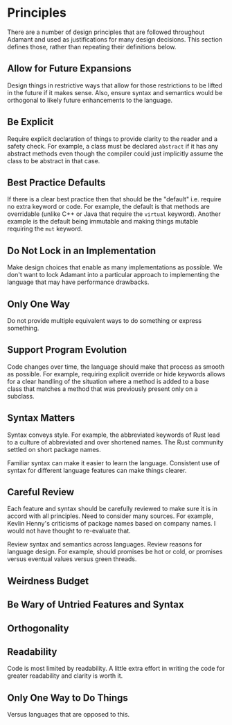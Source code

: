 # Principles

There are a number of design principles that are followed throughout Adamant and used as justifications for many design decisions. This section defines those, rather than repeating their definitions below.

## Allow for Future Expansions

Design things in restrictive ways that allow for those restrictions to be lifted in the future if it makes sense. Also, ensure syntax and semantics would be orthogonal to likely future enhancements to the language.

## Be Explicit

Require explicit declaration of things to provide clarity to the reader and a safety check. For example, a class must be declared `abstract` if it has any abstract methods even though the compiler could just implicitly assume the class to be abstract in that case.

## Best Practice Defaults

If there is a clear best practice then that should be the "default" i.e. require no extra keyword or code. For example, the default is that methods are overridable (unlike C++ or Java that require the `virtual` keyword). Another example is the default being immutable and making things mutable requiring the `mut` keyword.

## Do Not Lock in an Implementation

Make design choices that enable as many implementations as possible. We don't want to lock Adamant into a particular approach to implementing the language that may have performance drawbacks.

## Only One Way

Do not provide multiple equivalent ways to do something or express something.

## Support Program Evolution

Code changes over time, the language should make that process as smooth as possible. For example, requiring explicit override or hide keywords allows for a clear handling of the situation where a method is added to a base class that matches a method that was previously present only on a subclass.

## Syntax Matters

Syntax conveys style. For example, the abbreviated keywords of Rust lead to a culture of abbreviated and over shortened names. The Rust community settled on short package names.

Familiar syntax can make it easier to learn the language. Consistent use of syntax for different language features can make things clearer.

## Careful Review

Each feature and syntax should be carefully reviewed to make sure it is in accord with all principles. Need to consider many sources. For example, Kevlin Henny's criticisms of package names based on company names. I would not have thought to re-evaluate that.

Review syntax and semantics across languages. Review reasons for language design. For example, should promises be hot or cold, or promises versus eventual values versus green threads.

## Weirdness Budget

## Be Wary of Untried Features and Syntax

## Orthogonality

## Readability

Code is most limited by readability. A little extra effort in writing the code for greater readability and clarity is worth it.

## Only One Way to Do Things

Versus languages that are opposed to this.
